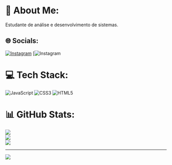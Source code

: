 # 💫 About Me:
Estudante de análise e desenvolvimento de sistemas.


## 🌐 Socials:
[![Instagram](https://img.shields.io/badge/Instagram-%23E4405F.svg?logo=Instagram&logoColor=white)](https://instagram.com/gabriel.mfigueiredo) 
[![Instagram]([![Instagram](https://img.shields.io/badge/Instagram-%23E4405F.svg?logo=Instagram&logoColor=white)](https://instagram.com/gabriel.mfigueiredo) ) 

# 💻 Tech Stack:
![JavaScript](https://img.shields.io/badge/javascript-%23323330.svg?style=for-the-badge&logo=javascript&logoColor=%23F7DF1E) ![CSS3](https://img.shields.io/badge/css3-%231572B6.svg?style=for-the-badge&logo=css3&logoColor=white) ![HTML5](https://img.shields.io/badge/html5-%23E34F26.svg?style=for-the-badge&logo=html5&logoColor=white)
# 📊 GitHub Stats:
![](https://github-readme-stats.vercel.app/api?username=Gabriel-Figueiredo06&theme=tokyonight&hide_border=false&include_all_commits=false&count_private=false)<br/>
![](https://github-readme-streak-stats.herokuapp.com/?user=Gabriel-Figueiredo06&theme=tokyonight&hide_border=false)<br/>
![](https://github-readme-stats.vercel.app/api/top-langs/?username=Gabriel-Figueiredo06&theme=tokyonight&hide_border=false&include_all_commits=false&count_private=false&layout=compact)

---
[![](https://visitcount.itsvg.in/api?id=Gabriel-Figueiredo06&icon=4&color=1)](https://visitcount.itsvg.in)

<!-- Proudly created with GPRM ( https://gprm.itsvg.in ) -->
